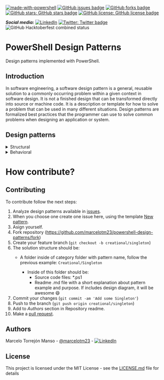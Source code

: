 [![made-with-powershell](https://img.shields.io/badge/PowerShell-1f425f?logo=Powershell)](https://microsoft.com/PowerShell)
[![GitHub issues badge](https://img.shields.io/github/issues/marcelotm23/powershell-design-patterns)](https://github.com/marcelotm23/powershell-design-patterns)
[![GitHub forks badge](https://img.shields.io/github/forks/marcelotm23/powershell-design-patterns)](https://github.com/marcelotm23/powershell-design-patterns)
[![GitHub stars:	GitHub stars badge](https://img.shields.io/github/stars/marcelotm23/powershell-design-patterns)](https://github.com/marcelotm23/powershell-design-patterns)
[![GitHub license:	GitHub license badge](https://img.shields.io/github/license/marcelotm23/powershell-design-patterns)](LICENSE.md)

**_Social media:_**
[![LinkedIn](https://img.shields.io/badge/LinkedIn-FFFFFF.svg?logo=LinkedIn&logoColor=black&style=social)](https://www.linkedin.com/shareArticle?mini=true&url=https%3A//github.com/marcelotm23/powershell-design-patterns&title=Powershell%20Design%20Patterns&summary=Design%20patterns%20implemented%20with%20PowerShell.&source=)
[![Twitter:	Twitter badge](https://img.shields.io/twitter/url?url=https%3A%2F%2Fgithub.com%2Fmarcelotm23%2Fpowershell-design-patterns&style=social)](https://twitter.com/intent/tweet?text=PowerShell%20Design%20Patterns%0Ahttps%3A//github.com/marcelotm23/powershell-design-patterns)
![GitHub Hacktoberfest combined status](https://img.shields.io/github/hacktoberfest/2019/marcelotm23/powershell-design-patterns?color=blueviolet&style=plastic)

# PowerShell Design Patterns
Design patterns implemented with PowerShell.

## Introduction

In software engineering, a software design pattern is a general, reusable solution to a commonly occurring problem within a given context in software design. It is not a finished design that can be transformed directly into source or machine code. It is a description or template for how to solve a problem that can be used in many different situations. Design patterns are formalized best practices that the programmer can use to solve common problems when designing an application or system.

## Design patterns
<details>
  <summary>Structural</summary>

  * [Adapter](/Structural/Adapter)
  
</details>
<details>
  <summary>Behavioral</summary>

  * [Strategy](/Behavioral/Strategy)
  
</details>

# How contribute?
## Contributing


To contribute follow the next steps:

1. Analyze design patterns available in [issues](https://github.com/marcelotm23/powershell-design-patterns/issues).
2. When you choose one create one issue here, using the template [New pattern](https://github.com/marcelotm23/powershell-design-patterns/issues/new?assignees=&labels=new-pattern&template=new-pattern.md&title=%5BNEW%5D+Category%3A+new+pattern+name).
3. Asign yourself.
4. Fork repository (<https://github.com/marcelotm23/powershell-design-patterns/fork>)
5. Create your feature branch (`git checkout -b creational/singleton`)
6. The solution structure should be:
    * A folder inside of category folder with pattern name, follow the previous example: ```Creational/Singleton```

        * Inside of this folder should be:
            - Source code files: *.ps1
            - Readme .md file with a short explanation about pattern example and purpose.
            If includes design diagram, it will be awesome :smile:
7. Commit your changes (`git commit -am 'Add some Singleton'`)
8. Push to the branch (`git push origin creational/singleton`)
9. Add to _Authors_ section in Repository readme.
10. Make a [pull request](https://github.com/marcelotm23/powershell-design-patterns/compare). 

## Authors
Marcelo Torrejón Manso - [@marcelotm23](https://github.com/marcelotm23) - [![LinkedIn](https://img.shields.io/badge/LinkedIn-0077B5.svg?logo=LinkedIn&logoColor=white)](https://es.linkedin.com/in/marcelo-torrej%C3%B3n-manso-b45952160)

## License

This project is licensed under the MIT License - see the [LICENSE.md](LICENSE.md) file for details
